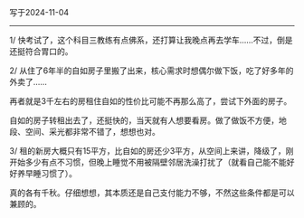 写于2024-11-04

-----

1/ 快考试了，这个科目三教练有点佛系，还打算让我晚点再去学车……不过，倒是还挺符合胃口的。


2/ 从住了6年半的自如房子里搬了出来，核心需求时想偶尔做下饭，吃了好多年的外卖了……

再者就是3千左右的房租住自如的性价比可能不再那么高了，尝试下外面的房子。

自如的房子转租出去了，还挺快的，当天就有人想要看房。做了做饭不方便，地段、空间、采光都非常不错了，想想也对。

3/ 租的新房大概只有15平方，比自如的房还少3平方，从空间上来讲，降级了，刚开始多少有点不习惯，但晚上睡觉不用被隔壁邻居洗澡打扰了（就看自己能不能好好养早睡习惯了）。

真的各有千秋。仔细想想，其本质还是自己支付能力不够，不然这些条件都是可以兼顾的。
